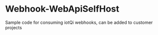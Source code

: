 # Webhook-WebApiSelfHost
Sample code for consuming iotQi webhooks, can be added to customer projects
